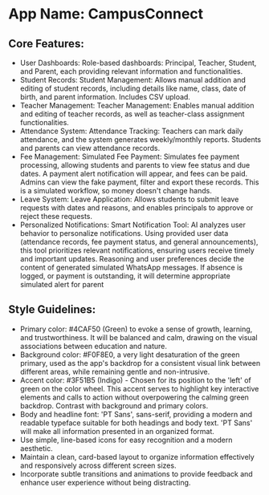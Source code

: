 # **App Name**: CampusConnect

## Core Features:

- User Dashboards: Role-based dashboards: Principal, Teacher, Student, and Parent, each providing relevant information and functionalities.
- Student Records: Student Management: Allows manual addition and editing of student records, including details like name, class, date of birth, and parent information. Includes CSV upload.
- Teacher Management: Teacher Management: Enables manual addition and editing of teacher records, as well as teacher-class assignment functionalities.
- Attendance System: Attendance Tracking: Teachers can mark daily attendance, and the system generates weekly/monthly reports. Students and parents can view attendance records.
- Fee Management: Simulated Fee Payment: Simulates fee payment processing, allowing students and parents to view fee status and due dates. A payment alert notification will appear, and fees can be paid. Admins can view the fake payment, filter and export these records. This is a simulated workflow, so money doesn't change hands.
- Leave System: Leave Application: Allows students to submit leave requests with dates and reasons, and enables principals to approve or reject these requests.
- Personalized Notifications: Smart Notification Tool: AI analyzes user behavior to personalize notifications. Using provided user data (attendance records, fee payment status, and general announcements), this tool prioritizes relevant notifications, ensuring users receive timely and important updates.  Reasoning and user preferences decide the content of generated simulated WhatsApp messages.  If absence is logged, or payment is outstanding, it will determine appropriate simulated alert for parent

## Style Guidelines:

- Primary color: #4CAF50 (Green) to evoke a sense of growth, learning, and trustworthiness. It will be balanced and calm, drawing on the visual associations between education and nature.
- Background color: #F0F8E0, a very light desaturation of the green primary, used as the app's backdrop for a consistent visual link between different areas, while remaining gentle and non-intrusive.
- Accent color: #3F51B5 (Indigo) - Chosen for its position to the 'left' of green on the color wheel. This accent serves to highlight key interactive elements and calls to action without overpowering the calming green backdrop. Contrast with background and primary colors.
- Body and headline font: 'PT Sans', sans-serif, providing a modern and readable typeface suitable for both headings and body text. 'PT Sans' will make all information presented in an organized format.
- Use simple, line-based icons for easy recognition and a modern aesthetic.
- Maintain a clean, card-based layout to organize information effectively and responsively across different screen sizes.
- Incorporate subtle transitions and animations to provide feedback and enhance user experience without being distracting.